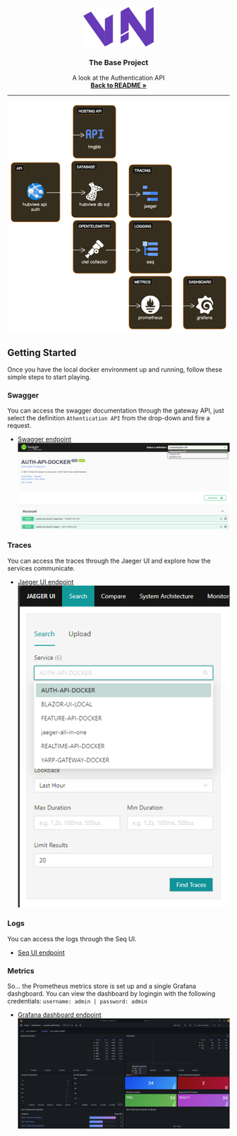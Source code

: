 <!-- PROJECT LOGO -->
<br />
<div align="center">
  <a href="https://github.com/gitViwe/the-base">
    <img src="../images/Logo.svg" alt="Logo" width="160" height="90">
  </a>

<h3 align="center">The Base Project</h3>

  <p align="center">
    A look at the Authentication API
    <br />
    <a href="../README.md"><strong>Back to README »</strong></a>
  </p>
</div>

---
<!-- ABOUT THE API -->

![Product Name Screen Shot][auth-api-diagram-screenshot]

<!-- GETTING STARTED -->
## Getting Started

Once you have the local docker environment up and running, follow these simple steps to start playing.

### Swagger

You can access the swagger documentation through the gateway API, just select the definition `Athentication API` from the drop-down and fire a request.
* [Swagger endpoint](http://localhost:5128/swagger/index.html?urls.primaryName=Authentication%20API)
![Swagger Screen Shot][auth-api-swagger-screenshot]

### Traces

You can access the traces through the Jaeger UI and explore how the services communicate.
* [Jaeger UI endpoint](http://localhost:16686/)
![Jaeger Screen Shot][auth-api-jaeger-screenshot]

### Logs

You can access the logs through the Seq UI.
* [Seq UI endpoint](http://localhost:81/)

### Metrics

So... the Prometheus metrics store is set up and a single Grafana dashgboard. You can view the dashboard by logingin with the following credentials: `username: admin | password: admin`
* [Grafana dashboard endpoint](http://localhost:3000/d/KdDACDp4z/asp-net-core)
![grafana-screenshot][grafana-screenshot]


<!-- MARKDOWN LINKS & IMAGES -->
<!-- https://www.markdownguide.org/basic-syntax/#reference-style-links -->

[auth-api-diagram-screenshot]: ../images/authentication/auth-api-diagram.svg
[auth-api-swagger-screenshot]: ../images/authentication/auth-api-swagger.png
[auth-api-jaeger-screenshot]: ../images/authentication/auth-api-jaeger.png
[grafana-screenshot]: ../images/grafana.png
